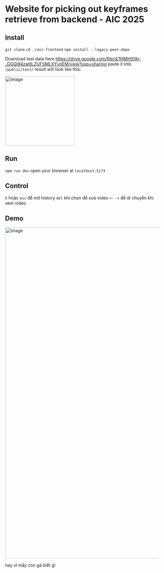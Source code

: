 # Website for picking out keyframes retrieve from backend - AIC 2025
## Install
`git clone`
`cd ./aic-frontend`
`npm install --legacy-peer-deps`

Download test data here
https://drive.google.com/file/d/1HMH0fAr-_GGQi84zaldLZUFSMLXYvnEM/view?usp=sharing
paste it into `/public/test/`
result will look like this:

<img width="228" height="228" alt="image" src="https://github.com/user-attachments/assets/2ee2b35e-01f9-4a69-80c7-45d198afb670" />

## Run
`npm run dev`
open your browser at `localhost:5173`

## Control
`h` hoặc `esc` để mở history
`del` khi chọn để xoá video
`<-` `->` để di chuyển khi xem video

## Demo
<img width="1920" height="1080" alt="image" src="https://github.com/user-attachments/assets/1c1f2276-e78e-4362-80de-e91016493275" />

hay vl mấy con gà biết gì
